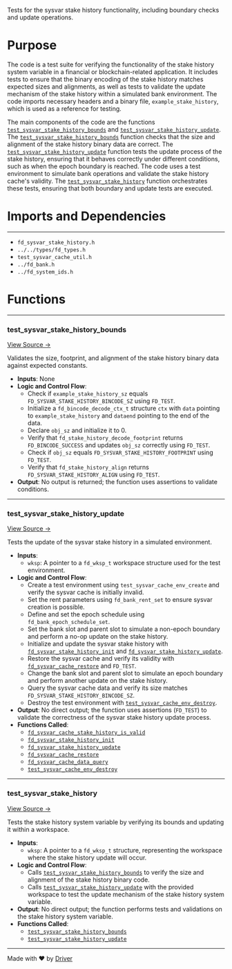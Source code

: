 <!--------------------------------------------------------------------------------->
<!-- IMPORTANT: This file is auto-generated by Driver (https://driver.ai). -------->
<!-- Manual edits may be overwritten on future commits. --------------------------->
<!--------------------------------------------------------------------------------->

Tests for the sysvar stake history functionality, including boundary checks and update operations.

# Purpose
The code is a test suite for verifying the functionality of the stake history system variable in a financial or blockchain-related application. It includes tests to ensure that the binary encoding of the stake history matches expected sizes and alignments, as well as tests to validate the update mechanism of the stake history within a simulated bank environment. The code imports necessary headers and a binary file, `example_stake_history`, which is used as a reference for testing.

The main components of the code are the functions [`test_sysvar_stake_history_bounds`](<#test_sysvar_stake_history_bounds>) and [`test_sysvar_stake_history_update`](<#test_sysvar_stake_history_update>). The [`test_sysvar_stake_history_bounds`](<#test_sysvar_stake_history_bounds>) function checks that the size and alignment of the stake history binary data are correct. The [`test_sysvar_stake_history_update`](<#test_sysvar_stake_history_update>) function tests the update process of the stake history, ensuring that it behaves correctly under different conditions, such as when the epoch boundary is reached. The code uses a test environment to simulate bank operations and validate the stake history cache's validity. The [`test_sysvar_stake_history`](<#test_sysvar_stake_history>) function orchestrates these tests, ensuring that both boundary and update tests are executed.
# Imports and Dependencies

---
- `fd_sysvar_stake_history.h`
- `../../types/fd_types.h`
- `test_sysvar_cache_util.h`
- `../fd_bank.h`
- `../fd_system_ids.h`


# Functions

---
### test\_sysvar\_stake\_history\_bounds<!-- {{#callable:test_sysvar_stake_history_bounds}} -->
[View Source →](<../../../../../../src/flamenco/runtime/sysvar/test_sysvar_stake_history.c#L9>)

Validates the size, footprint, and alignment of the stake history binary data against expected constants.
- **Inputs**: None
- **Logic and Control Flow**:
    - Check if `example_stake_history_sz` equals `FD_SYSVAR_STAKE_HISTORY_BINCODE_SZ` using `FD_TEST`.
    - Initialize a `fd_bincode_decode_ctx_t` structure `ctx` with `data` pointing to `example_stake_history` and `dataend` pointing to the end of the data.
    - Declare `obj_sz` and initialize it to 0.
    - Verify that `fd_stake_history_decode_footprint` returns `FD_BINCODE_SUCCESS` and updates `obj_sz` correctly using `FD_TEST`.
    - Check if `obj_sz` equals `FD_SYSVAR_STAKE_HISTORY_FOOTPRINT` using `FD_TEST`.
    - Verify that `fd_stake_history_align` returns `FD_SYSVAR_STAKE_HISTORY_ALIGN` using `FD_TEST`.
- **Output**: No output is returned; the function uses assertions to validate conditions.


---
### test\_sysvar\_stake\_history\_update<!-- {{#callable:test_sysvar_stake_history_update}} -->
[View Source →](<../../../../../../src/flamenco/runtime/sysvar/test_sysvar_stake_history.c#L22>)

Tests the update of the sysvar stake history in a simulated environment.
- **Inputs**:
    - ``wksp``: A pointer to a `fd_wksp_t` workspace structure used for the test environment.
- **Logic and Control Flow**:
    - Create a test environment using `test_sysvar_cache_env_create` and verify the sysvar cache is initially invalid.
    - Set the rent parameters using `fd_bank_rent_set` to ensure sysvar creation is possible.
    - Define and set the epoch schedule using `fd_bank_epoch_schedule_set`.
    - Set the bank slot and parent slot to simulate a non-epoch boundary and perform a no-op update on the stake history.
    - Initialize and update the sysvar stake history with [`fd_sysvar_stake_history_init`](<fd_sysvar_stake_history.c.md#fd_sysvar_stake_history_init>) and [`fd_sysvar_stake_history_update`](<fd_sysvar_stake_history.c.md#fd_sysvar_stake_history_update>).
    - Restore the sysvar cache and verify its validity with [`fd_sysvar_cache_restore`](<fd_sysvar_cache_db.c.md#fd_sysvar_cache_restore>) and `FD_TEST`.
    - Change the bank slot and parent slot to simulate an epoch boundary and perform another update on the stake history.
    - Query the sysvar cache data and verify its size matches `FD_SYSVAR_STAKE_HISTORY_BINCODE_SZ`.
    - Destroy the test environment with [`test_sysvar_cache_env_destroy`](<test_sysvar_cache.c.md#test_sysvar_cache_env_destroy>).
- **Output**: No direct output; the function uses assertions (`FD_TEST`) to validate the correctness of the sysvar stake history update process.
- **Functions Called**:
    - [`fd_sysvar_cache_stake_history_is_valid`](<fd_sysvar_cache.h.md#fd_sysvar_cache_stake_history_is_valid>)
    - [`fd_sysvar_stake_history_init`](<fd_sysvar_stake_history.c.md#fd_sysvar_stake_history_init>)
    - [`fd_sysvar_stake_history_update`](<fd_sysvar_stake_history.c.md#fd_sysvar_stake_history_update>)
    - [`fd_sysvar_cache_restore`](<fd_sysvar_cache_db.c.md#fd_sysvar_cache_restore>)
    - [`fd_sysvar_cache_data_query`](<fd_sysvar_cache.c.md#fd_sysvar_cache_data_query>)
    - [`test_sysvar_cache_env_destroy`](<test_sysvar_cache.c.md#test_sysvar_cache_env_destroy>)


---
### test\_sysvar\_stake\_history<!-- {{#callable:test_sysvar_stake_history}} -->
[View Source →](<../../../../../../src/flamenco/runtime/sysvar/test_sysvar_stake_history.c#L76>)

Tests the stake history system variable by verifying its bounds and updating it within a workspace.
- **Inputs**:
    - ``wksp``: A pointer to a `fd_wksp_t` structure, representing the workspace where the stake history update will occur.
- **Logic and Control Flow**:
    - Calls [`test_sysvar_stake_history_bounds`](<#test_sysvar_stake_history_bounds>) to verify the size and alignment of the stake history binary code.
    - Calls [`test_sysvar_stake_history_update`](<#test_sysvar_stake_history_update>) with the provided workspace to test the update mechanism of the stake history system variable.
- **Output**: No direct output; the function performs tests and validations on the stake history system variable.
- **Functions Called**:
    - [`test_sysvar_stake_history_bounds`](<#test_sysvar_stake_history_bounds>)
    - [`test_sysvar_stake_history_update`](<#test_sysvar_stake_history_update>)



---
Made with ❤️ by [Driver](https://www.driver.ai/)